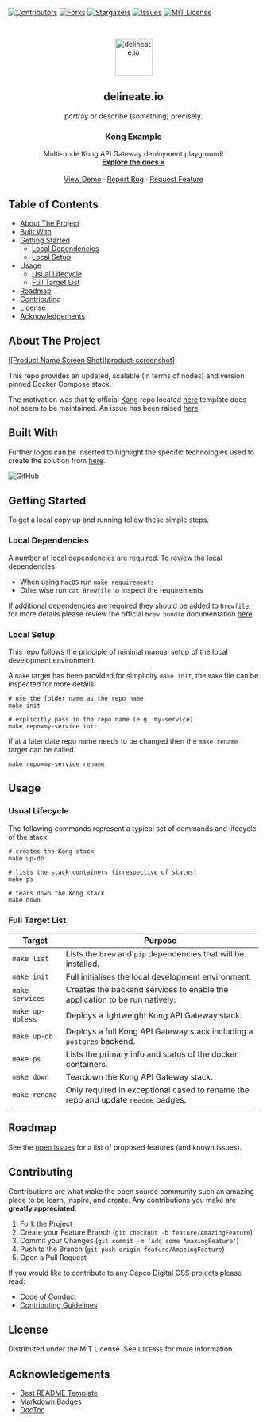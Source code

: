 [![Contributors][contributors-shield]][contributors-url]
[![Forks][forks-shield]][forks-url]
[![Stargazers][stars-shield]][stars-url]
[![Issues][issues-shield]][issues-url]
[![MIT License][license-shield]][license-url]

<!-- PROJECT LOGO -->
<br />
<p align="center">
  <img alt="delineate.io" src="https://github.com/delineateio/.github/blob/master/assets/logo.png?raw=true" height="75" />
  <h2 align="center">delineate.io</h2>
  <p align="center">portray or describe (something) precisely.</p>

  <h3 align="center">Kong Example</h3>

  <p align="center">
    Multi-node Kong API Gateway deployment playground!
    <br />
    <a href="https://github.com/delineateio/kong-example"><strong>Explore the docs »</strong></a>
    <br />
    <br />
    <a href="https://github.com/delineateio/kong-example">View Demo</a>
    ·
    <a href="https://github.com/delineateio/kong-example/issues">Report Bug</a>
    ·
    <a href="https://github.com/delineateio/kong-example/issues">Request Feature</a>
  </p>
</p>

## Table of Contents

<!-- START doctoc generated TOC please keep comment here to allow auto update -->
<!-- DON'T EDIT THIS SECTION, INSTEAD RE-RUN doctoc TO UPDATE -->

- [About The Project](#about-the-project)
- [Built With](#built-with)
- [Getting Started](#getting-started)
  - [Local Dependencies](#local-dependencies)
  - [Local Setup](#local-setup)
- [Usage](#usage)
  - [Usual Lifecycle](#usual-lifecycle)
  - [Full Target List](#full-target-list)
- [Roadmap](#roadmap)
- [Contributing](#contributing)
- [License](#license)
- [Acknowledgements](#acknowledgements)

<!-- END doctoc generated TOC please keep comment here to allow auto update -->

<!-- ABOUT THE PROJECT -->
## About The Project

[![Product Name Screen Shot][product-screenshot]](https://delineate.io)

This repo provides an updated, scalable (in terms of nodes) and version pinned Docker Compose stack.

The motivation was that te official [Kong](https://docs.konghq.com/) repo located [here](https://github.com/Kong/docker-kong) template does not seem to be maintained.  An issue has been raised [here](https://github.com/Kong/docker-kong/issues/521)

## Built With

Further logos can be inserted to highlight the specific technologies used to create the solution from [here](https://github.com/Ileriayo/markdown-badges).

![GitHub](https://img.shields.io/badge/github-%23121011.svg?style=for-the-badge&logo=github&logoColor=white)

<!-- GETTING STARTED -->
## Getting Started

To get a local copy up and running follow these simple steps.

### Local Dependencies

A number of local dependencies are required.  To review the local dependencies:

* When using `MacOS` run `make requirements`
* Otherwise run `cat Brewfile` to inspect the requirements

If additional dependencies are required they should be added to `Brewfile`, for more details please review the official `brew bundle` documentation [here](https://github.com/Homebrew/homebrew-bundle).

### Local Setup

This repo follows the principle of minimal manual setup of the local development environment.

 A `make` target has been provided for simplicity ```make init```, the `make` file can be inspected for more details.

 ```shell
# use the folder name as the repo name
make init

# explicitly pass in the repo name (e.g. my-service)
make repo=my-service init
 ```

If at a later date repo name needs to be changed then the `make rename` target can be called.

```shell
make repo=my-service rename
```

<!-- USAGE EXAMPLES -->
## Usage

### Usual Lifecycle

The following commands represent a typical set of commands and lifecycle of the stack.

```shell
# creates the Kong stack
make up-db

# lists the stack containers (irrespective of status)
make ps

# tears down the Kong stack
make down
```

### Full Target List

| Target| Purpose |
| --- | ----------- |
| `make list` | Lists the `brew` and `pip` dependencies that will be installed. |
| `make init` | Full initialises the local development environment.|
| `make services` | Creates the backend services to enable the application to be run natively. |
| `make up-dbless` | Deploys a lightweight Kong API Gateway stack. |
| `make up-db` | Deploys a full Kong API Gateway stack including a `postgres` backend. |
| `make ps` | Lists the primary info and status of the docker containers. |
| `make down` | Teardown the Kong API Gateway stack. |
| `make rename` | Only required in exceptional cased to rename the repo and update `readme` badges. |

<!-- ROADMAP -->
## Roadmap

See the [open issues](https://github.com/delineateio/kong-example/issues) for a list of proposed features (and known issues).

<!-- CONTRIBUTING -->
## Contributing

Contributions are what make the open source community such an amazing place to be learn, inspire, and create. Any contributions you make are **greatly appreciated**.

1. Fork the Project
2. Create your Feature Branch (`git checkout -b feature/AmazingFeature`)
3. Commit your Changes (`git commit -m 'Add some AmazingFeature'`)
4. Push to the Branch (`git push origin feature/AmazingFeature`)
5. Open a Pull Request

If you would like to contribute to any Capco Digital OSS projects please read:

* [Code of Conduct](https://github.com/delineateio/.github/blob/master/CODE_OF_CONDUCT.md)
* [Contributing Guidelines](https://github.com/delineateio/.github/blob/master/CONTRIBUTING.md)

<!-- LICENSE -->
## License

Distributed under the MIT License. See `LICENSE` for more information.

<!-- ACKNOWLEDGEMENTS -->
## Acknowledgements

* [Best README Template](https://github.com/othneildrew/Best-README-Template)
* [Markdown Badges](https://github.com/Ileriayo/markdown-badges)
* [DocToc](https://github.com/thlorenz/doctoc)

<!-- MARKDOWN LINKS & IMAGES -->
<!-- https://www.markdownguide.org/basic-syntax/#reference-style-links -->
[contributors-shield]: https://img.shields.io/github/contributors/delineateio/kong-example.svg?style=for-the-badge
[contributors-url]: https://github.com/delineateio/kong-example/graphs/contributors
[forks-shield]: https://img.shields.io/github/forks/delineateio/kong-example.svg?style=for-the-badge
[forks-url]: https://github.com/delineateio/kong-example/network/members
[stars-shield]: https://img.shields.io/github/stars/delineateio/kong-example.svg?style=for-the-badge
[stars-url]: https://github.com/delineateio/kong-example/stargazers
[issues-shield]: https://img.shields.io/github/issues/delineateio/kong-example.svg?style=for-the-badge
[issues-url]: https://github.com/delineateio/kong-example/issues
[license-shield]: https://img.shields.io/github/license/delineateio/kong-example.svg?style=for-the-badge
[license-url]: https://github.com/delineateio/kong-example/blob/master/LICENSE

